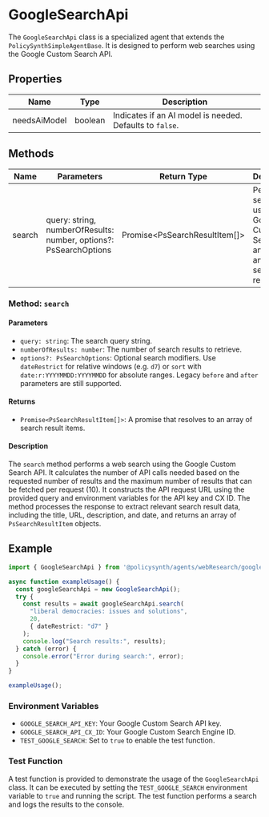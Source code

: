 # GoogleSearchApi

The `GoogleSearchApi` class is a specialized agent that extends the `PolicySynthSimpleAgentBase`. It is designed to perform web searches using the Google Custom Search API.

## Properties

| Name          | Type | Description                              |
|---------------|------|------------------------------------------|
| needsAiModel  | boolean | Indicates if an AI model is needed. Defaults to `false`. |

## Methods

| Name       | Parameters        | Return Type          | Description                 |
|------------|-------------------|----------------------|-----------------------------|
| search     | query: string, numberOfResults: number, options?: PsSearchOptions | Promise<PsSearchResultItem[]> | Performs a search using the Google Custom Search API and returns an array of search results. |

### Method: `search`

#### Parameters

- `query: string`: The search query string.
- `numberOfResults: number`: The number of search results to retrieve.
- `options?: PsSearchOptions`: Optional search modifiers. Use `dateRestrict` for relative windows (e.g. `d7`) or `sort` with `date:r:YYYYMMDD:YYYYMMDD` for absolute ranges. Legacy `before` and `after` parameters are still supported.

#### Returns

- `Promise<PsSearchResultItem[]>`: A promise that resolves to an array of search result items.

#### Description

The `search` method performs a web search using the Google Custom Search API. It calculates the number of API calls needed based on the requested number of results and the maximum number of results that can be fetched per request (10). It constructs the API request URL using the provided query and environment variables for the API key and CX ID. The method processes the response to extract relevant search result data, including the title, URL, description, and date, and returns an array of `PsSearchResultItem` objects.

## Example

```typescript
import { GoogleSearchApi } from '@policysynth/agents/webResearch/googleSearchApi.js';

async function exampleUsage() {
  const googleSearchApi = new GoogleSearchApi();
  try {
    const results = await googleSearchApi.search(
      "liberal democracies: issues and solutions",
      20,
      { dateRestrict: "d7" }
    );
    console.log("Search results:", results);
  } catch (error) {
    console.error("Error during search:", error);
  }
}

exampleUsage();
```

### Environment Variables

- `GOOGLE_SEARCH_API_KEY`: Your Google Custom Search API key.
- `GOOGLE_SEARCH_API_CX_ID`: Your Google Custom Search Engine ID.
- `TEST_GOOGLE_SEARCH`: Set to `true` to enable the test function.

### Test Function

A test function is provided to demonstrate the usage of the `GoogleSearchApi` class. It can be executed by setting the `TEST_GOOGLE_SEARCH` environment variable to `true` and running the script. The test function performs a search and logs the results to the console.